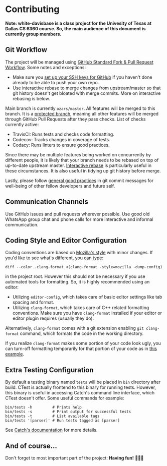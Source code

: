 # Contributing

**Note: white-davisbase is a class project for the Univesity of Texas at Dallas
CS 6360 course. So, the main audience of this document is currently group
members.**

## Git Workflow

The project will be managed using [GitHub Standard Fork & Pull Request
Workflow][git workflow]. Some notes and exceptions:

- Make sure you [set up your SSH keys for GitHub][ssh keys] if you haven't
done already to be able to push your own repo.
- Use interactive rebase to merge changes from upstream/master so that git
history doesn't get bloated with merge commits. More on interactive rebasing is
below.

Main branch is currently `ozars/master`. All features will be
merged to this branch. It is a [protected branch], meaning all other features
will be merged through GitHub Pull Requests after they pass checks. List of
checks currently active:

- TravisCI: Runs tests and checks code formatting.
- Codecov: Tracks changes in coverage of tests.
- Codacy: Runs linters to ensure good practices.

Since there may be multiple features being worked on concurrently by different
people, it is likely that your branch needs to be rebased on top of up-to-date
upstream master. [Interactive rebase] is particularly useful in these
circumstances. It is also useful in tidying up git history before merge.

Lastly, please follow [general good practices][git message] in git commit
messages for well-being of other fellow developers and future self.

[git workflow]: ./GitHub-Forking.md
[ssh keys]: https://help.github.com/en/articles/adding-a-new-ssh-key-to-your-github-account
[protected branch]: https://help.github.com/en/articles/about-protected-branches
[Interactive rebase]: https://thoughtbot.com/blog/git-interactive-rebase-squash-amend-rewriting-history
[git message]: https://chris.beams.io/posts/git-commit/

## Communication Channels

Use GitHub issues and pull requests wherever possible. Use good old WhatsApp
group chat and phone calls for more interactive and informal communication.

## Coding Style and Editor Configuration

Coding conventions are based on [Mozilla's style] with minor changes. If you'd
like to see what's different, you can type:

```shell
diff --color .clang-format <(clang-format -style=mozilla -dump-config)
```

in the project root. However this should not be necessary if you use automated
tools for formatting. So, it is highly recommended using an editor:

- Utilizing `editor-config`, which takes care of basic editor settings like tab
  spacing and format.
- Utilizing `clang-format`, which takes care of C++ related formatting
  conventions. Make sure you have `clang-format` installed if your editor or
  editor plugin requires (usually they do).

Alternatively, `clang-format` comes with a git extension enabling `git
clang-format` command, which formats the code in the working directory.

If you realize `clang-format` makes some portion of your code look ugly, you
can turn-off formatting temporarily for that portion of your code as in [this
example][ugly format].

[Mozilla's style]: https://developer.mozilla.org/en-US/docs/Mozilla/Developer_guide/Coding_Style
[ugly format]: https://github.com/ozars/white-davisbase/blob/84e1a5/src/parser.cpp#L91-L98

## Extra Testing Configuration

By default a testing binary named `tests` will be placed in `bin` directory
after build. CTest is actually frontend to this binary for running tests.
However, this binary is useful in accessing Catch's command line interface,
which CTest doesn't offer. Some useful commands for example:

```
bin/tests -h         # Prints help
bin/tests -s         # Print output for successful tests
bin/tests -t         # List available tags
bin/tests '[parser]' # Run tests tagged as [parser]
```

See [Catch's documentation] for more details.

[Catch's documentation]: https://github.com/catchorg/Catch2/blob/v2.7.0/docs/Readme.md

## And of course...

Don't forget to most important part of the project: **Having fun!** 🕺🎉💃
